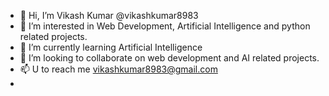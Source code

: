 - 👋 Hi, I’m Vikash Kumar @vikashkumar8983 
- 👀 I’m interested in Web Development, Artificial Intelligence and python related projects.
- 🌱 I’m currently learning Artificial Intelligence 
- 💞️ I’m looking to collaborate on web development and AI related projects.
- 📫 U to reach me vikashkumar8983@gmail.com
- 

<!---
vikashkumar8983/vikashkumar8983 is a ✨ special ✨ repository because its `README.md` (this file) appears on your GitHub profile.
You can click the Preview link to take a look at your changes.
--->

